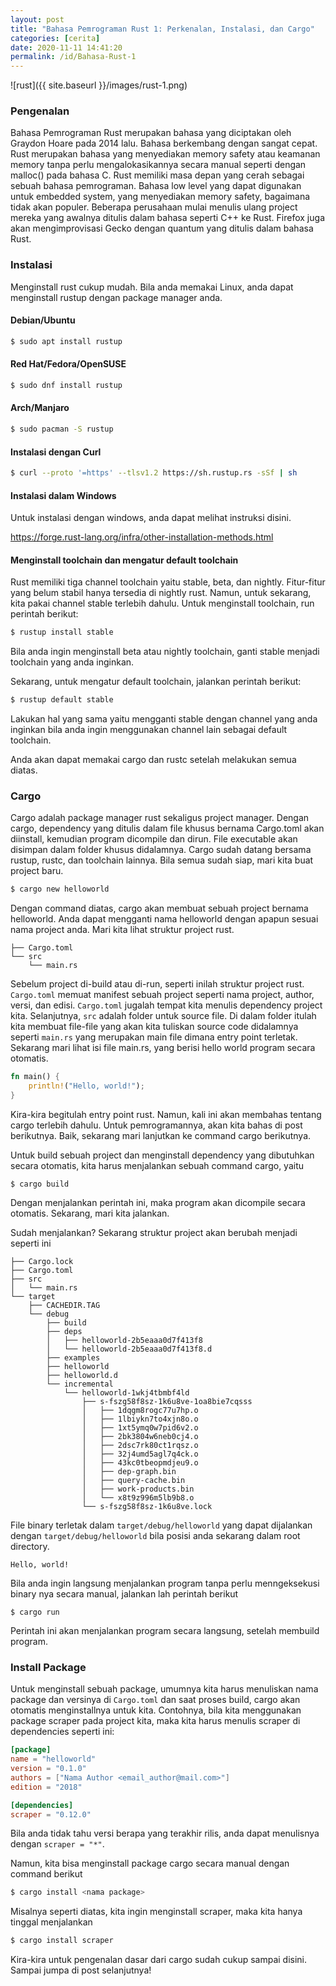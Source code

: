 ```yaml
---
layout: post
title: "Bahasa Pemrograman Rust 1: Perkenalan, Instalasi, dan Cargo"
categories: [cerita]
date: 2020-11-11 14:41:20
permalink: /id/Bahasa-Rust-1
---
```


![rust]({{ site.baseurl }}/images/rust-1.png)

### Pengenalan

Bahasa Pemrograman Rust merupakan bahasa yang diciptakan oleh Graydon Hoare pada 2014 lalu. Bahasa berkembang dengan sangat cepat. Rust merupakan bahasa yang menyediakan memory safety atau keamanan memory tanpa perlu mengalokasikannya secara manual seperti dengan malloc() pada bahasa C. Rust memiliki masa depan yang cerah sebagai sebuah bahasa pemrograman. Bahasa low level yang dapat digunakan untuk embedded system, yang menyediakan memory safety, bagaimana tidak akan populer. Beberapa perusahaan mulai menulis ulang project mereka yang awalnya ditulis dalam bahasa seperti C++ ke Rust. Firefox juga akan mengimprovisasi Gecko dengan quantum yang ditulis dalam bahasa Rust.

### Instalasi

Menginstall rust cukup mudah. Bila anda memakai Linux, anda dapat menginstall rustup dengan package manager anda.

#### Debian/Ubuntu
```bash
$ sudo apt install rustup
```

#### Red Hat/Fedora/OpenSUSE
```bash
$ sudo dnf install rustup
```

#### Arch/Manjaro
```bash
$ sudo pacman -S rustup
```

#### Instalasi dengan Curl
```bash
$ curl --proto '=https' --tlsv1.2 https://sh.rustup.rs -sSf | sh
```

#### Instalasi dalam Windows

Untuk instalasi dengan windows, anda dapat melihat instruksi disini.

<https://forge.rust-lang.org/infra/other-installation-methods.html>

#### Menginstall toolchain dan mengatur default toolchain

Rust memiliki tiga channel toolchain yaitu stable, beta, dan nightly. Fitur-fitur yang belum stabil hanya tersedia di nightly rust. Namun, untuk sekarang, kita pakai channel stable terlebih dahulu. Untuk menginstall toolchain, run perintah berikut:

```bash
$ rustup install stable
```

Bila anda ingin menginstall beta atau nightly toolchain, ganti stable menjadi toolchain yang anda inginkan.

Sekarang, untuk mengatur default toolchain, jalankan perintah berikut:

```bash
$ rustup default stable
```

Lakukan hal yang sama yaitu mengganti stable dengan channel yang anda inginkan bila anda ingin menggunakan channel lain sebagai default toolchain.

Anda akan dapat memakai cargo dan rustc setelah melakukan semua diatas.

### Cargo

Cargo adalah package manager rust sekaligus project manager. Dengan cargo, dependency yang ditulis dalam file khusus bernama Cargo.toml akan diinstall, kemudian program dicompile dan dirun. File executable akan disimpan dalam folder khusus didalamnya. Cargo sudah datang bersama rustup, rustc, dan toolchain lainnya. Bila semua sudah siap, mari kita buat project baru.

```bash
$ cargo new helloworld
```

Dengan command diatas, cargo akan membuat sebuah project bernama helloworld. Anda dapat mengganti nama helloworld dengan apapun sesuai nama project anda. Mari kita lihat struktur project rust.

```
├── Cargo.toml
└── src
    └── main.rs
```
  
Sebelum project di-build atau di-run, seperti inilah struktur project rust. `Cargo.toml` memuat manifest sebuah project seperti nama project, author, versi, dan edisi. `Cargo.toml` jugalah tempat kita menulis dependency project kita. Selanjutnya, `src` adalah folder untuk source file. Di dalam folder itulah kita membuat file-file yang akan kita tuliskan source code didalamnya seperti `main.rs` yang merupakan main file dimana entry point terletak. Sekarang mari lihat isi file main.rs, yang berisi hello world program secara otomatis.

```rust
fn main() {
    println!("Hello, world!");
}
```

Kira-kira begitulah entry point rust. Namun, kali ini akan membahas tentang cargo terlebih dahulu. Untuk pemrogramannya, akan kita bahas di post berikutnya. Baik, sekarang mari lanjutkan ke command cargo berikutnya.

Untuk build sebuah project dan menginstall dependency yang dibutuhkan secara otomatis, kita harus menjalankan sebuah command cargo, yaitu

```
$ cargo build
```

Dengan menjalankan perintah ini, maka program akan dicompile secara otomatis. Sekarang, mari kita jalankan.

Sudah menjalankan? Sekarang struktur project akan berubah menjadi seperti ini

```
├── Cargo.lock
├── Cargo.toml
├── src
│   └── main.rs
└── target
    ├── CACHEDIR.TAG
    └── debug
        ├── build
        ├── deps
        │   ├── helloworld-2b5eaaa0d7f413f8
        │   └── helloworld-2b5eaaa0d7f413f8.d
        ├── examples
        ├── helloworld
        ├── helloworld.d
        └── incremental
            └── helloworld-1wkj4tbmbf4ld
                ├── s-fszg58f8sz-1k6u8ve-1oa8bie7cqsss
                │   ├── 1dqgm8rogc77u7hp.o
                │   ├── 1lbiykn7to4xjn8o.o
                │   ├── 1xt5ymq0w7pid6v2.o
                │   ├── 2bk3804w6neb0cj4.o
                │   ├── 2dsc7rk80ct1rqsz.o
                │   ├── 32j4umd5agl7q4ck.o
                │   ├── 43kc0tbeopmdjeu9.o
                │   ├── dep-graph.bin
                │   ├── query-cache.bin
                │   ├── work-products.bin
                │   └── x8t9z996m5lb9b8.o
                └── s-fszg58f8sz-1k6u8ve.lock
```

File binary terletak dalam `target/debug/helloworld` yang dapat dijalankan dengan `target/debug/helloworld` bila posisi anda sekarang dalam root directory.

```
Hello, world!
```

Bila anda ingin langsung menjalankan program tanpa perlu menngeksekusi binary nya secara manual, jalankan lah perintah berikut

```
$ cargo run
```

Perintah ini akan menjalankan program secara langsung, setelah membuild program.

### Install Package

Untuk menginstall sebuah package, umumnya kita harus menuliskan nama package dan versinya di `Cargo.toml` dan saat proses build, cargo akan otomatis menginstallnya untuk kita. Contohnya, bila kita menggunakan package scraper pada project kita, maka kita harus menulis scraper di dependencies seperti ini:

```toml
[package]
name = "helloworld"
version = "0.1.0"
authors = ["Nama Author <email_author@mail.com>"]
edition = "2018"

[dependencies]
scraper = "0.12.0"

```

Bila anda tidak tahu versi berapa yang terakhir rilis, anda dapat menulisnya dengan `scraper = "*"`.

Namun, kita bisa menginstall package cargo secara manual dengan command berikut

```bash
$ cargo install <nama package>
```

Misalnya seperti diatas, kita ingin menginstall scraper, maka kita hanya tinggal menjalankan

```bash
$ cargo install scraper
```

Kira-kira untuk pengenalan dasar dari cargo sudah cukup sampai disini. Sampai jumpa di post selanjutnya!
